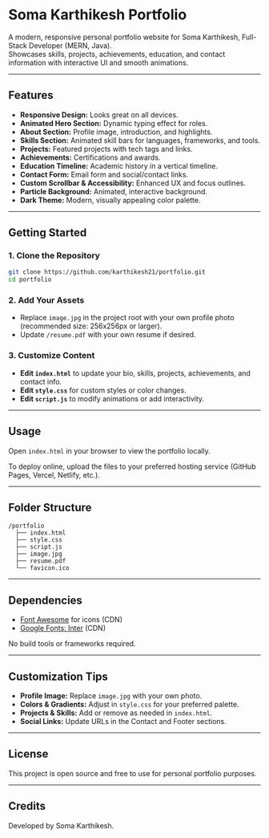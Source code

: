 # Soma Karthikesh Portfolio

A modern, responsive personal portfolio website for Soma Karthikesh, Full-Stack Developer (MERN, Java).  
Showcases skills, projects, achievements, education, and contact information with interactive UI and smooth animations.

---

## Features

- **Responsive Design:** Looks great on all devices.
- **Animated Hero Section:** Dynamic typing effect for roles.
- **About Section:** Profile image, introduction, and highlights.
- **Skills Section:** Animated skill bars for languages, frameworks, and tools.
- **Projects:** Featured projects with tech tags and links.
- **Achievements:** Certifications and awards.
- **Education Timeline:** Academic history in a vertical timeline.
- **Contact Form:** Email form and social/contact links.
- **Custom Scrollbar & Accessibility:** Enhanced UX and focus outlines.
- **Particle Background:** Animated, interactive background.
- **Dark Theme:** Modern, visually appealing color palette.

---

## Getting Started

### 1. Clone the Repository

```bash
git clone https://github.com/karthikesh21/portfolio.git
cd portfolio
```

### 2. Add Your Assets

- Replace `image.jpg` in the project root with your own profile photo (recommended size: 256x256px or larger).
- Update `/resume.pdf` with your own resume if desired.

### 3. Customize Content

- **Edit `index.html`** to update your bio, skills, projects, achievements, and contact info.
- **Edit `style.css`** for custom styles or color changes.
- **Edit `script.js`** to modify animations or add interactivity.

---

## Usage

Open `index.html` in your browser to view the portfolio locally.

To deploy online, upload the files to your preferred hosting service (GitHub Pages, Vercel, Netlify, etc.).

---

## Folder Structure

```
/portfolio
  ├── index.html
  ├── style.css
  ├── script.js
  ├── image.jpg
  ├── resume.pdf
  └── favicon.ico
```

---

## Dependencies

- [Font Awesome](https://fontawesome.com/) for icons (CDN)
- [Google Fonts: Inter](https://fonts.google.com/specimen/Inter) (CDN)

No build tools or frameworks required.

---

## Customization Tips

- **Profile Image:** Replace `image.jpg` with your own photo.
- **Colors & Gradients:** Adjust in `style.css` for your preferred palette.
- **Projects & Skills:** Add or remove as needed in `index.html`.
- **Social Links:** Update URLs in the Contact and Footer sections.

---

## License

This project is open source and free to use for personal portfolio purposes.

---

## Credits

Developed by Soma Karthikesh.
